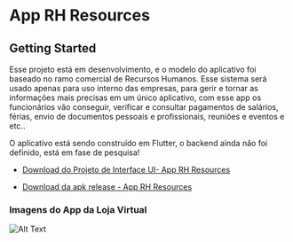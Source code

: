 # App RH Resources

## Getting Started

Esse projeto está em desenvolvimento, e o modelo do aplicativo foi baseado no ramo comercial de Recursos Humanos. Esse sistema será usado apenas para uso interno das empresas, para gerir e tornar as informações mais precisas em um único aplicativo, com esse app os funcionários vão conseguir, verificar e consultar pagamentos de salários, férias, envio de documentos pessoais e profissionais, reuniões e eventos e etc..

O aplicativo está sendo construído em Flutter, o backend ainda não foi definido, está em fase de pesquisa!

- [Download do Projeto de Interface UI- App RH Resources](https://drive.google.com/drive/folders/192BZmb8AWz2xXgM2fMYgVYoM5kA-vjHp?usp=sharing)

- [Download da apk release - App RH Resources](https://drive.google.com/file/d/1lT9XgXs3_L7P6eJ63J7o_O3rlmIATKYa/view?usp=sharing)


### Imagens do App da Loja Virtual

![Alt Text](https://firebasestorage.googleapis.com/v0/b/projeto-teste-6688d.appspot.com/o/Projeto%20Design%20de%20Interface%20App%20RH.png?alt=media&token=757e1d07-3423-4f1a-8033-22cb812b5dc1)




